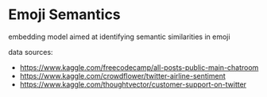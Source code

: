 # Emoji Semantics
embedding model aimed at identifying semantic similarities in emoji

data sources:

 - https://www.kaggle.com/freecodecamp/all-posts-public-main-chatroom
 - https://www.kaggle.com/crowdflower/twitter-airline-sentiment
 - https://www.kaggle.com/thoughtvector/customer-support-on-twitter

